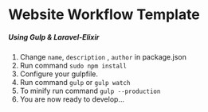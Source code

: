 # Website Workflow Template
##### Using Gulp & Laravel-Elixir

1. Change `name`, `description` , `author` in package.json
2. Run command `sudo npm install`
3. Configure your gulpfile.
4. Run command `gulp` or `gulp watch`
5. To minify run command `gulp --production`
6. You are now ready to develop...
